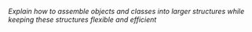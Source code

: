 *Explain how to assemble objects and classes into larger structures while keeping these structures flexible and efficient*